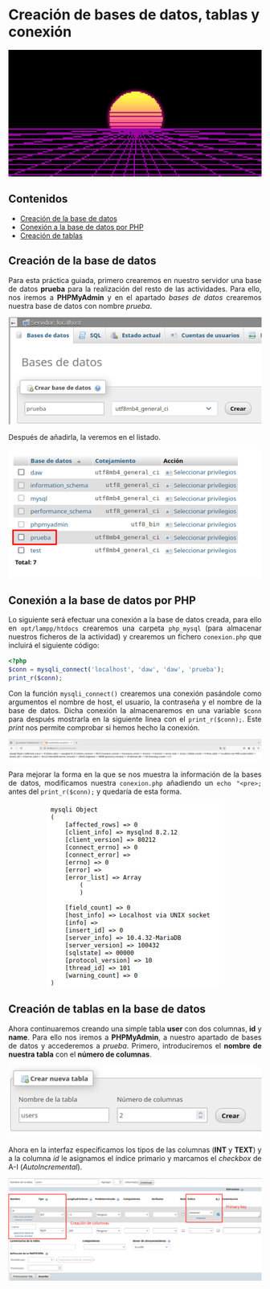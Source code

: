 # Creación de bases de datos, tablas y conexión

<div align=center>
    <img src="./img/cover.png">
</div>

<div align=justify>

## Contenidos

- [Creación de la base de datos](#creación-de-la-base-de-datos)
- [Conexión a la base de datos por PHP](#conexión-a-la-base-de-datos-por-php)
- [Creación de tablas](#creación-de-tablas-en-la-base-de-datos)

## Creación de la base de datos
Para esta práctica guiada, primero crearemos en nuestro servidor una base de datos __prueba__ para la realización del resto de las actividades. Para ello, nos iremos a __PHPMyAdmin__ y en el apartado _bases de datos_ crearemos nuestra base de datos con nombre _prueba_.

<div align=center>
    <img src="./img/create-db1.png" alt="creando-base-de-datos1">
</div>

Después de añadirla, la veremos en el listado.

<div align=center>
    <img src="./img/create-db2.png" alt="creando-base-de-datos2">
</div>

## Conexión a la base de datos por PHP
Lo siguiente será efectuar una conexión a la base de datos creada, para ello en `opt/lampp/htdocs` crearemos una carpeta `php_mysql` (para almacenar nuestros ficheros de la actividad) y crearemos un fichero `conexion.php` que incluirá el siguiente código:

```php
<?php
$conn = mysqli_connect('localhost', 'daw', 'daw', 'prueba');
print_r($conn);
```

Con la función `mysqli_connect()` crearemos una conexión pasándole como argumentos el nombre de host, el usuario, la contraseña y el nombre de la base de datos. Dicha conexión la almacenaremos en una variable `$conn` para después mostrarla en la siguiente linea con el `print_r($conn);`. Este _print_ nos permite comprobar si hemos hecho la conexión.

<div align=center>
    <img src="./img/comprobando-existencia-db.png">
</div>

Para mejorar la forma en la que se nos muestra la información de la bases de datos, modificamos nuestra `conexion.php` añadiendo un `echo "<pre>;` antes del `print_r($conn);` y quedaría de esta forma.


<div align=center>
    <img src="./img/comprobando-existencia-db2.png">
</div>

## Creación de tablas en la base de datos
Ahora continuaremos creando una simple tabla __user__ con dos columnas, __id__ y __name__. Para ello nos iremos a __PHPMyAdmin__, a nuestro apartado de bases de datos y accederemos a _prueba_.
Primero, introduciremos el __nombre de nuestra tabla__ con el __número de columnas__.

<div align=center>
    <img src="./img/creando-tabla-users.png">
</div>

Ahora en la interfaz especificamos los tipos de las columnas (__INT__ y __TEXT__) y a la columna _id_ le asignamos el índice primario y marcamos el _checkbox_ de A-I (_AutoIncremental_).

<div align=center>
    <img src="./img/creando-tabla-users2.png">
</div>

</div>